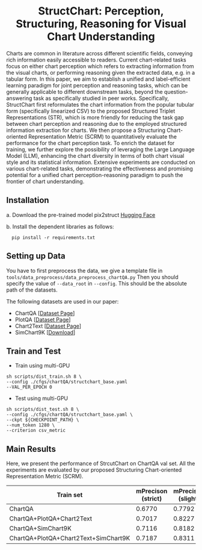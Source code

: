 <div align="center">
<h1>StructChart: Perception, Structuring, Reasoning for Visual Chart Understanding<br></h1>
</div>

Charts are common in literature across different scientific fields, conveying rich information easily accessible to readers. Current chart-related tasks focus on either chart perception which refers to extracting information from the visual charts, or performing reasoning given the extracted data, e.g. in a tabular form. In this paper, we aim to establish a unified and label-efficient learning paradigm for joint perception and reasoning tasks, which can be generally applicable to different downstream tasks, beyond the question-answering task as specifically studied in peer works. Specifically, StructChart first reformulates the chart information from the popular tubular form (specifically linearized CSV) to the proposed Structured Triplet Representations (STR), which is more friendly for reducing the task gap between chart perception and reasoning due to the employed structured information extraction for charts. We then propose a Structuring Chart-oriented Representation Metric (SCRM) to quantitatively evaluate the performance for the chart perception task. To enrich the dataset for training, we further explore the possibility of leveraging the Large Language Model (LLM), enhancing the chart diversity in terms of both chart visual style and its statistical information. Extensive experiments are conducted on various chart-related tasks, demonstrating the effectiveness and promising potential for a unified chart perception-reasoning paradigm to push the frontier of chart understanding. 

 
## Installation
a. Download the pre-trained model pix2struct
[Hugging Face](https://huggingface.co/google/pix2struct-base)

b. Install the dependent libraries as follows:

  ```shell
    pip install -r requirements.txt 
  ```

## Setting up Data
You have to first preprocess the data, we give a template file in `tools/data_preprocess/data_preprocess_chartQA.py`
Then you should specify the value of `--data_root` in `--config`. This should be the absolute path of the datasets.

The following datasets are used in our paper: 
- ChartQA \[[Dataset Page](https://github.com/vis-nlp/ChartQA)\]
- PlotQA \[[Dataset Page](https://github.com/NiteshMethani/PlotQA)\]
- Chart2Text \[[Dataset Page](https://github.com/JasonObeid/Chart2Text)\]
- SimChart9K \[[Download](https://drive.google.com/file/d/1_KkYdedW982BhhKb-ohXHADnlmFEQZUJ/view?usp=sharing)\]

## Train and Test
* Train using multi-GPU
```shell script
sh scripts/dist_train.sh 8 \
--config ./cfgs/chartQA/structchart_base.yaml
--VAL_PER_EPOCH 0
```

* Test using multi-GPU
```shell script
sh scripts/dist_test.sh 8 \
--config ./cfgs/chartQA/structchart_base.yaml \
--ckpt ${CHECKPOINT_PATH} \
--num_token 1280 \
--criterion csv_metric 
```
## Main Results
Here, we present the performance of StrcutChart on ChartQA val set. All the experiments are evaluated by our proposed Structuring Chart-oriented Representation Metric (SCRM).

| Train set                 | mPrecison (strict) | mPrecison (slight) | mPrecison (high) | ckpts |
|---------------------------|--------------------|--------------------|------------------|-------|
| ChartQA                   | 0.6770             | 0.7792             | 0.8274           |\[[Download](https://drive.google.com/file/d/1_l3xeT09WjRMvP298OGhBNbiO503XAsj/view?usp=sharing)\]|
| ChartQA+PlotQA+Chart2Text | 0.7017             | 0.8227             | 0.8591           |\[[Download](https://drive.google.com/file/d/1FdUUKo4tZijIuTIwhkCE1cASq025ThRu/view?usp=sharing)\]|
| ChartQA+SimChart9K        | 0.7116             | 0.8182             | 0.8527           |\[[Download](https://drive.google.com/file/d/1UtAMKwuM0woJQAE9ovozL_7Pvv3sTiBb/view?usp=sharing)\]|
| ChartQA+PlotQA+Chart2Text+SimChart9K | 0.7187             | 0.8311             | 0.8568          |\[[Download](https://drive.google.com/file/d/1-XFe4QdClETSHF2bPlWkBCVXkfE96A0C/view?usp=sharing)\]|
